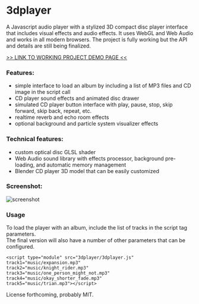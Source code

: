 # 3dplayer

A Javascript audio player with a stylized 3D compact disc player interface that includes visual effects and audio effects.  It uses WebGL and Web Audio and works in all modern browsers.  The project is fully working but the API and details are still being finalized.

[>> LINK TO WORKING PROJECT DEMO PAGE <<](https://paulslocum.github.io/3dplayer/)

### Features: 
 - simple interface to load an album by including a list of MP3 files and CD image in the script call 
 - CD player sound effects and animated disc drawer
 - simulated CD player button interface with play, pause, stop, skip forward, skip back, repeat, etc.
 - realtime reverb and echo room effects
 - optional background and particle system visualizer effects
 
### Technical features:
 - custom optical disc GLSL shader
 - Web Audio sound library with effects processor, background pre-loading, and automatic memory management
 - Blender CD player 3D model that can be easily customized

### Screenshot: 

![screenshot](https://paulslocum.github.io/3dplayer/notes/screenshot.jpg)

### Usage

To load the player with an album, include the list of tracks in the script tag parameters.  
The final version will also have a number of other parameters that can be configured.

```
<script type="module" src="3dplayer/3dplayer.js"
track1="music/expansion.mp3" 
track2="music/knight_rider.mp3" 
track3="music/one_person_might_not.mp3"
track4="music/okay_shorter_fade.mp3"
track5="music/trian.mp3"></script>
```

License forthcoming, probably MIT.

